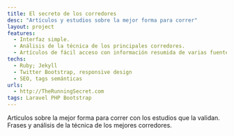 ```yaml
---
title: El secreto de los corredores
desc: "Artículos y estudios sobre la mejor forma para correr"
layout: project
features:
  - Interfaz simple.
  - Análisis de la técnica de los principales corredores.
  - Artículos de fácil acceso con información resumida de varias fuentes y estudios.
techs:
  - Ruby; Jekyll
  - Twitter Bootstrap, responsive design
  - SEO, tags semánticas
urls:
  - http://TheRunningSecret.com
tags: Laravel PHP Bootstrap
---
```


Articulos sobre la mejor forma para correr con los estudios que la validan. Frases y análisis de la técnica de los mejores corredores.

